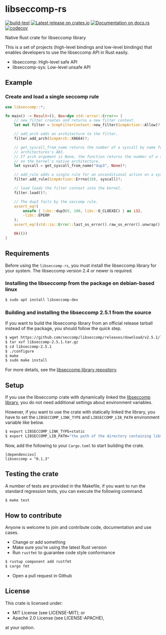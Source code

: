 # libseccomp-rs

[![build-test](https://github.com/libseccomp-rs/libseccomp-rs/actions/workflows/build-test.yaml/badge.svg?branch=main)](https://github.com/libseccomp-rs/libseccomp-rs/actions/workflows/build-test.yaml)
[![Latest release on crates.io](https://img.shields.io/crates/v/libseccomp.svg)](https://crates.io/crates/libseccomp)
[![Documentation on docs.rs](https://docs.rs/libseccomp/badge.svg)](https://docs.rs/libseccomp)
[![codecov](https://codecov.io/gh/libseccomp-rs/libseccomp-rs/branch/main/graph/badge.svg)](https://codecov.io/gh/libseccomp-rs/libseccomp-rs)

Native Rust crate for libseccomp library

This is a set of projects (high-level bindings and low-level bindings) that enables developers
to use the libseccomp API in Rust easily.

* libseccomp: High-level safe API
* libseccomp-sys: Low-level unsafe API

## Example
### Create and load a single seccomp rule

```rust
use libseccomp::*;

fn main() -> Result<(), Box<dyn std::error::Error>> {
    // new_filter creates and returns a new filter context.
    let mut filter = ScmpFilterContext::new_filter(ScmpAction::Allow)?;

    // add_arch adds an architecture to the filter.
    filter.add_arch(ScmpArch::X8664)?;

    // get_syscall_from_name returns the number of a syscall by name for a given
    // architectures's ABI.
    // If arch argument is None, the function returns the number of a syscall
    // on the kernel's native architecture.
    let syscall = get_syscall_from_name("dup3", None)?;

    // add_rule adds a single rule for an unconditional action on a syscall.
    filter.add_rule(ScmpAction::Errno(10), syscall)?;

    // load loads the filter context into the kernel.
    filter.load()?;

    // The dup3 fails by the seccomp rule.
    assert_eq!(
        unsafe { libc::dup3(0, 100, libc::O_CLOEXEC) } as i32,
        -libc::EPERM
    );
    assert_eq!(std::io::Error::last_os_error().raw_os_error().unwrap(), 10);

    Ok(())
}

```

## Requirements
Before using the `libseccomp-rs`, you must install the libseccomp library for your system.
The libseccomp version 2.4 or newer is required.

### Installing the libseccomp from the package on debian-based linux

``` sh
$ sudo apt install libseccomp-dev
```

### Building and installing the libseccomp 2.5.1 from the source
If you want to build the libseccomp library from an official release tarball instead of the package,
you should follow the quick step.

```sh
$ wget https://github.com/seccomp/libseccomp/releases/download/v2.5.1/libseccomp-2.5.1.tar.gz
$ tar xvf libseccomp-2.5.1.tar.gz
$ cd libseccomp-2.5.1
$ ./configure
$ make
$ sudo make install
```

For more details, see the [libseccomp library repository](https://github.com/seccomp/libseccomp).

## Setup
If you use the libseccomp crate with dynamically linked the [libseccomp library](https://github.com/seccomp/libseccomp),
you do not need additional settings about environment variables.

However, if you want to use the crate with statically linked the library,
you have to set the `LIBSECCOMP_LINK_TYPE` and `LIBSECCOMP_LIB_PATH` environment variable
like below.

```sh
$ export LIBSECCOMP_LINK_TYPE=static
$ export LIBSECCOMP_LIB_PATH="the path of the directory containing libseccomp.a (e.g. /usr/lib)"
```

Now, add the following to your `Cargo.toml` to start building the crate.

```
[dependencies]
libseccomp = "0.1.3"
```

## Testing the crate
A number of tests are provided in the Makefile, if you want to run the standard
regression tests, you can execute the following command.

``` sh
$ make test
```

## How to contribute
Anyone is welcome to join and contribute code, documentation and use cases.

- Change or add something
- Make sure you're using the latest Rust version
- Run `rustfmt` to guarantee code style conformance

``` sh
$ rustup component add rustfmt
$ cargo fmt
```

- Open a pull request in Github

## License
This crate is licensed under:

- MIT License (see LICENSE-MIT); or
- Apache 2.0 License (see LICENSE-APACHE),

at your option.
